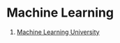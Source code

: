 # Machine Learning

1. [Machine Learning University](https://github.com/aws-samples/aws-machine-learning-university-accelerated-nlp)